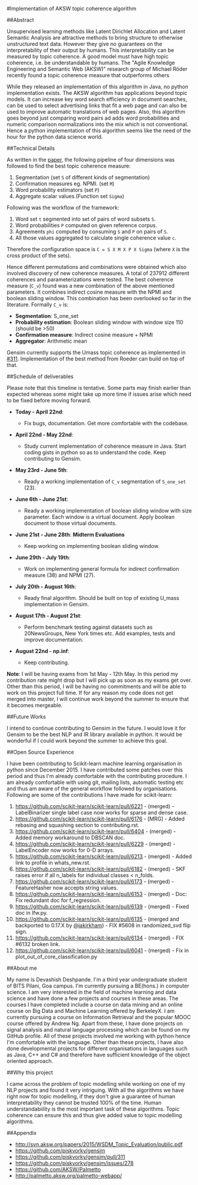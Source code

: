 #Implementation of AKSW topic coherence algorithm

##Abstract

Unsupervised learning methods like Latent Dirichlet Allocation and Latent Semantic Analysis are attractive methods to bring structure to otherwise unstructured text data. However they give no guarantees on the interpretability of their output by humans. This interpretability can be measured by topic coherence. A good model must have high topic coherence, i.e. be understandable by humans.
The "Agile Knowledge Engineering and Semantic Web (AKSW)" research group of Michael Röder recently found a topic coherence measure
that outperforms others

While they released an implementation of this algorithm in Java, no python implementation exists. The AKSW algorithm has applications beyond topic models. It can increase key word search efficiency in document searches, can be used to select advertising links that fit a web page and can also be used to improve automatic translations of web pages. Also, this algorithm goes beyond just comparing word pairs ad adds word probabilities and numeric comparison normalizations into the mix which is not conventional. Hence a python implementation of this algorithm seems like the need of the hour for the python data science world.

##Technical Details

As written in the [paper](http://svn.aksw.org/papers/2015/WSDM_Topic_Evaluation/public.pdf), the following pipeline of four dimensions was followed to find the best topic coherence measure:

1. Segmentation  (set `S` of different kinds of segmentation) 
2. Confirmation measures eg. NPMI. (set `M`)
3. Word probability  estimators (set `P`)
4. Aggregate scalar values.(Function set `Sigma`)

Following was the workflow of the framework:

1. Word set `t` segmented into set of pairs of word subsets `S`.
2. Word probabilities `P` computed on given reference corpus.
3. Agreements `phi` computed by consuming `S` and `P` on pairs of `S`.
4. All those values aggregated to calculate single coherence value `c`.

Therefore the configuration space is `C = S X M X P X Sigma` (where `X` is the cross product of the sets).

Hence different permutations and combinations were obtained which also involved discovery of new coherence measures. A total of 237912 different coherences and parameterizations were tested. The best coherence measure (`C_v`) found was a new combination of the above mentioned parameters. It combines indirect cosine measure with the NPMI and boolean sliding window. This combination has been overlooked so far in the literature. Formally `C_v` is:

* __Segmentation__: S_one_set
* __Probability estimation__: Boolean sliding window with window size 110 (should be >50)
* __Confirmation measure__: Indirect cosine measure + NPMI
* __Aggregator__: Arithmetic mean

Gensim currently supports the Umass topic coherence as implemented in [#311](https://github.com/piskvorky/gensim/pull/311). Implementation of the best method from Roeder can build on top of that. 

##Schedule of deliverables

Please note that this timeline is tentative. Some parts may finish earlier than expected whereas some might take up more time if issues arise which need to be fixed before moving forward.

* __Today - April 22nd__:

    - Fix bugs, documentation. Get more comfortable with the codebase.

* __April 22nd - May 22nd__:

    - Study current implementation of coherence measure in Java. Start coding gists in python so as to understand the code. Keep contributing to Gensim.

* __May 23rd - June 5th__:

    - Ready a working implementation of `C_v` segmentation of `S_one_set` (23).

* __June 6th - June 21st__:

    - Ready a working implementation of boolean sliding window with size parameter. Each window is a virtual document. Apply boolean document to those virtual documents.

* __June 21st - June 28th__: __Midterm Evaluations__

    - Keep working on implementing boolean sliding window.

* __June 29th - July 19th__:

    - Work on implementing general formula for indirect confirmation measure (38) and NPMI (27).

* __July 20th - August 16th__:

    - Ready final algorithm. Should be built on top of existing U_mass implementation in Gensim.

* __August 17th - August 21st__:

    - Perform benchmark testing against datasets such as 20NewsGroups, New York times etc. Add examples, tests and improve documentation.

* __August 22nd - np.inf__:

    - Keep contributing.

__Note__: I will be having exams from 1st May - 12th May. In this period my contribution rate might drop but I will pick up as soon as my exams get over. Other than this period, I will be having no commitments and will be able to work on this project full time. If for any reason my code does not get merged into master, I will continue work beyond the summer to ensure that it becomes mergeable.

##Future Works

I intend to continue contributing to Gensim in the future. I would love it for Gensim to be the best NLP and IR library available in python. It would be wonderful if I could work beyond the summer to achieve this goal.

##Open Source Experience

I have been contributing to Scikit-learn machine learning organisation in python since December 2015. I have contributed some patches over this period and thus I'm already comfortable with the contributing procedure. I am already comfortable with using git, mailing lists, automatic testing etc and thus am aware of the general workflow followed by organisations. Following are some of the contributions I have made for scikit-learn:

1. https://github.com/scikit-learn/scikit-learn/pull/6221 - (merged) - LabelBinarizer single label case now works for sparse and dense case.
2. https://github.com/scikit-learn/scikit-learn/pull/6176 - [MRG] - Added rebasing and squashing section to contributing.rst.
3. https://github.com/scikit-learn/scikit-learn/pull/6404 - (merged) - Added memory workaround to DBSCAN doc.
4. https://github.com/scikit-learn/scikit-learn/pull/6229 - (merged) - LabelEncoder now works for 0-D arrays.
5. https://github.com/scikit-learn/scikit-learn/pull/6213 - (merged) - Added link to profile in whats_new.rst.
6. https://github.com/scikit-learn/scikit-learn/pull/6182 - (merged) - SKF raises error if all n_labels for individual classes < n_folds.
7. https://github.com/scikit-learn/scikit-learn/pull/6173 - (merged) - FeatureHasher now accepts string values.
8. https://github.com/scikit-learn/scikit-learn/pull/6153 - (merged) - Doc: Fix redundant doc for f_regression.
9. https://github.com/scikit-learn/scikit-learn/pull/6139 - (merged) - Fixed doc in lfw.py.
10. https://github.com/scikit-learn/scikit-learn/pull/6135 - (merged and backported to 0.17.X by [@jakirkham](https://github.com/jakirkham)) - FIX #5608 in randomized_svd flip sign.
11. https://github.com/scikit-learn/scikit-learn/pull/6134 - (merged) - FIX #6132 broken link.
12. https://github.com/scikit-learn/scikit-learn/pull/6041 - (merged) - Fix in plot_out_of_core_classification.py

##About me

My name is Devashish Deshpande. I'm a third year undergraduate student of BITS Pilani, Goa campus. I'm currently pursuing a BE(hons.) in computer science. I am very interested in the field of machine learning and data science and have done a few projects and courses in these areas. The courses I have completed include a course on data mining and an online course on Big Data and Machine Learning offered by BerkeleyX. I am currently pursuing a course on Information Retrieval and the popular MOOC course offered by Andrew Ng. Apart from these, I have done projects on signal analysis and natural language processing which can be found on my GitHub profile. All of these projects involved me working with python hence I'm comfortable with the language. Other than these projects, I have also done developmental projects for different organisations in languages such as Java, C++ and C# and therefore have sufficient knowledge of the object oriented approach.

##Why this project

I came across the problem of topic modelling while working on one of my NLP projects and found it very intriguing. With all the algorithms we have right now for topic modelling, if they don't give a guarantee of human interpretability they cannot be trusted 100% of the time. Human understandabiility is the most important task of these algorithms. Topic coherence can ensure this and thus give added value to topic modelling algorithms.

##Appendix
* http://svn.aksw.org/papers/2015/WSDM_Topic_Evaluation/public.pdf
* https://github.com/piskvorky/gensim
* https://github.com/piskvorky/gensim/pull/311
* https://github.com/piskvorky/gensim/issues/278
* https://github.com/AKSW/Palmetto
* http://palmetto.aksw.org/palmetto-webapp/

